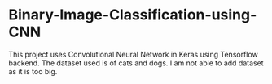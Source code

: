 # Binary-Image-Classification-using-CNN
This project uses Convolutional Neural Network in Keras using Tensorflow backend.
The dataset used is of cats and dogs.
I am not able to add dataset as it is too big.
